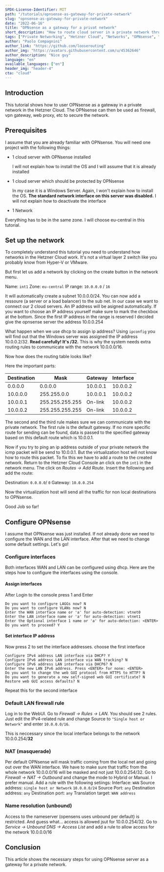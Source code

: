 ```yaml
---
SPDX-License-Identifier: MIT
path: "/tutorials/opnsense-as-gateway-for-private-network"
slug: "opnsense-as-gateway-for-private-network"
date: "2022-06-16"
title: "OPNsense as a gateway for a privat network"
short_description: "How to route cloud server in a private network through OPNsense to access the internet"
tags: ["Private Networking", "Hetzner Cloud", "Networks", "OPNsense", "Gateway"]
author: "Paolo Compagnini"
author_link: "https://github.com/looserouting"
author_img: "https://avatars.githubusercontent.com/u/45362646"
author_description: "Nice guy"
language: "en"
available_languages: ["en"]
header_img: "header-4"
cta: "cloud"
---
```


## Introduction
This tutorial shows how to user OPNsense as a gateway in a private network in the Hetzner Cloud.
The OPNsense can then be used as firewall, vpn gateway, web proxy, etc to secure the network.

## Prerequisites
I assume that you are already familiar with OPNsense.
You will need one project with the following things:
- 1 cloud server with OPNsense installed

   I will not explain how to install the OS and I will assume that it is already installed
- 1 cloud server which should be protected by OPNsense

   In my case it is a Windows Server. Again, I won't explain how to install the OS.
   **The standard network interface on this server was disabled.**
   I will not explain how to deactivate the interface
- 1 Network

Everything has to be in the same zone. I will choose eu-central in this tutorial.

## Set up the network 
To completely understand this tutorial you need to understand how networks in the Hetzner Cloud work. It's not a virtual layer 2 switch like you probably know from Hyper-V or VMware.

But first let us add a network by clicking on the create button in the network menu.

Name: `int1`
Zone: `eu-central`
IP range: `10.0.0.0` / `16`

It will automatically create a subnet 10.0.0.0/24. You can now add a ressoure (a server or a load balancer) to the sub net. In our case we want to connect our 2 cloud servers. An IP address will be asigned automatically. If you want to choose an IP address yourself make sure to mark the checkbox at the bottom. Since the first IP address in the range is reserved I decided give the opnsense server the address 10.0.0.254

What happen when we use dhcp to assign ip address?
Using `ipconfig` you will find out that the Windows server was assigned the IP address 10.0.0.2/32.
**Read carefully! It's /32.**
This is why the system needs extra routing rules to communicate with the network 10.0.0.0/16.

Now how does the routing table looks like?

Here the important parts:

Destination|Mask|Gateway|Interface
---|---|---|---
0.0.0.0|0.0.0.0|10.0.0.1|10.0.0.2
10.0.0.0|255.255.0.0|10.0.0.1|10.0.0.2
10.0.0.1|255.255.255.255|On-link|10.0.0.2
10.0.0.2|255.255.255.255|On-link|10.0.0.2

The second and the third rule makes sure we can communicate with the private network.
The first rule is the default gateway. If no more specific route for sending can be found, data is passed to the specified gateway based on this default route which is 10.0.0.1.

Now if you try to ping an ip address outside of your private network the icmp packet will be send to 10.0.0.1. But the virtualization host will not know how to route this packet. To fix this we have to add a route to the created network. Return to the Hetzner Cloud Console an click on the `int1` in the network menu. The click on *Routes -> Add Route*. Insert the following and add the route:

Destination: `0.0.0.0`/ `0`
Gateway: `10.0.0.254`

Now the virtualization host will send all the traffic for non local destinations to OPNsense.

Good Job so far!

## Configure OPNsense
I assume that OPNsense was just installed.
If not already done we need to configure the WAN and the LAN interface. After that we need to change some default settings.
Let's go!

### Configure interfaces
Both interfaces WAN and LAN can be configured using dhcp. Here are the steps how to configure the interfaces using the console.

#### Assign interfaces
After Login to the console press 1 and Enter
```
Do you want to configure LAGGs now? N
Do you want to configure VLANs now? N
Enter the WAN interface name or 'a' for auto-detection: vtnet0
Enter the LAN interface name or 'a' for auto-detection: vtnet1
Enter the Optional interface 1 name or 'a' for auto-detection: <ENTER>
Do you want to proceed? Y
```

#### Set interface IP address
Now press 2 to set the interface addresses.
choose the first interface
```
Configure IPv4 address LAN interface via DHCP? Y
Configure IPv6 address LAN interface via WAN tracking? N
Configure IPv6 address LAN interface via DHCP6? N
Enter the new LAN IPv6 address. Press <ENTER> for none: <ENTER>
Do you want to change the web GUI protocol from HTTPS to HTTP? N
Do you want to generate a new self-signed web GUI certificate? N
Restore web GUI access defaults? N
```

Repeat this for the second interface

### Default LAN firewall rule
Log in to the WebUI. Go to *Firewall -> Rules -> LAN*.
You should see 2 rules. Just edit the IPv4-related rule and change Source to `"Single host or Network"` and enter `10.0.0.0/16`.

This is neccessary since the local interface belongs to the network 10.0.0.254/**32**

### NAT (masquerade)
Per default OPNsense will mask traffic coming from the local net and going out over the WAN interface. We have to make sure that traffic from the whole network 10.0.0.0/16 will be masked and not just 10.0.0.254/32.
Go to *Firewall -> NAT -> Outbound* and change the mode to Hybrid or Manual. I prefer manual.
Add a rule with the following setiings:
Interface: `WAN`
Source address: `single host or Network` `10.0.0.0/24`
Source Port: `any`
Destination address: `any`
Destination port: `any`
Translation target: `WAN address`

### Name resolution (unbound)
Access to the nameserver (opensens uses unbound per default) is restricted. And guess what... access is allowed jsut for 10.0.0.254/32.
Go to *Service -> Unbound DNS -> Access List* and add a rule to allow access for the network 10.0.0.0/16

## Conclusion

This article shows the necessary steps for using OPNsense server as a gateway for a private network.


